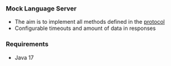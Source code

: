 ### Mock Language Server
* The aim is to implement all methods defined in the [protocol](https://microsoft.github.io/language-server-protocol/)
* Configurable timeouts and amount of data in responses

### Requirements
* Java 17